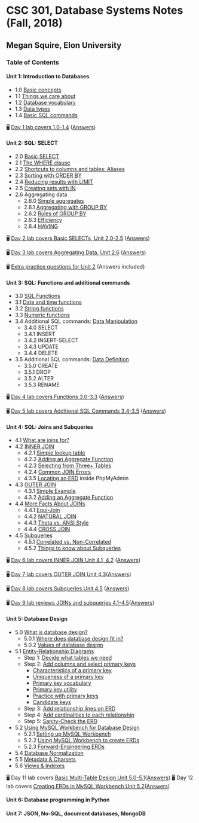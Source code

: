 # CSC 301, Database Systems Notes (Fall, 2018)
## Megan Squire, Elon University

### Table of Contents
#### Unit 1: Introduction to Databases

* 1.0 [Basic concepts](https://github.com/megansquire/CSC301Fall2018/blob/master/Unit1/1.0Notes.md)
* 1.1 [Things we care about](https://github.com/megansquire/CSC301Fall2018/blob/master/Unit1/1.1Notes.md)
* 1.2 [Database vocabulary](https://github.com/megansquire/CSC301Fall2018/blob/master/Unit1/1.2Notes.md)
* 1.3 [Data types](https://github.com/megansquire/CSC301Fall2018/blob/master/Unit1/1.3Notes.md)
* 1.4 [Basic SQL commands](https://github.com/megansquire/CSC301Fall2018/blob/master/Unit1/1.4Notes.md)

🖥 [Day 1 lab covers 1.0-1.4](https://github.com/megansquire/CSC301Fall2018/blob/master/Unit1/Day1Lab.md) ([Answers](https://github.com/megansquire/CSC301Fall2018/blob/master/Unit1/Day1LabAnswers.md))

#### Unit 2: SQL: SELECT
* 2.0 [Basic SELECT](https://github.com/megansquire/CSC301Fall2018/blob/master/Unit2/2.0Notes.md)
* 2.1 [The WHERE clause](https://github.com/megansquire/CSC301Fall2018/blob/master/Unit2/2.1Notes.md)
* 2.2 [Shortcuts to columns and tables: Aliases](https://github.com/megansquire/CSC301Fall2018/blob/master/Unit2/2.2Notes.md)
* 2.3 [Sorting with ORDER BY](https://github.com/megansquire/CSC301Fall2018/blob/master/Unit2/2.3Notes.md)
* 2.4 [Reducing results with LIMIT](https://github.com/megansquire/CSC301Fall2018/blob/master/Unit2/2.4Notes.md)
* 2.5 [Creating sets with IN](https://github.com/megansquire/CSC301Fall2018/blob/master/Unit2/2.5Notes.md)
* 2.6 Aggregating data
    - 2.6.0 [Simple aggregates](https://github.com/megansquire/CSC301Fall2018/blob/master/Unit2/2.6.0Notes.md)
    - 2.6.1 [Aggregating with GROUP BY](https://github.com/megansquire/CSC301Fall2018/blob/master/Unit2/2.6.1Notes.md)
    - 2.6.2 [Rules of GROUP BY](https://github.com/megansquire/CSC301Fall2018/blob/master/Unit2/2.6.2Notes.md)
    - 2.6.3 [Efficiency](https://github.com/megansquire/CSC301Fall2018/blob/master/Unit2/2.6.3Notes.md)
    - 2.6.4 [HAVING](https://github.com/megansquire/CSC301Fall2018/blob/master/Unit2/2.6.4Notes.md)
    
🖥 [Day 2 lab covers Basic SELECTs, Unit 2.0-2.5](https://github.com/megansquire/CSC301Fall2018/tree/master/Unit2/Day2Lab.md) ([Answers](https://github.com/megansquire/CSC301Fall2018/blob/master/Unit2/Day2LabAnswers.md))

🖥 [Day 3 lab covers Aggregating Data, Unit 2.6](https://github.com/megansquire/CSC301Fall2018/tree/master/Unit2/Day3Lab.md) ([Answers](https://github.com/megansquire/CSC301Fall2018/blob/master/Unit2/Day3LabAnswers.md))

🖥 [Extra practice questions for Unit 2](https://github.com/megansquire/CSC301Fall2018/tree/master/Unit2/Unit2ExtraPractice.md) (Answers included)

#### Unit 3: SQL: Functions and additional commands
* 3.0 [SQL Functions](https://github.com/megansquire/CSC301Fall2018/blob/master/Unit3/3.0Notes.md)
* 3.1 [Date and time functions](https://github.com/megansquire/CSC301Fall2018/blob/master/Unit3/3.1Notes.md)
* 3.2 [String functions](https://github.com/megansquire/CSC301Fall2018/blob/master/Unit3/3.2Notes.md)
* 3.3 [Numeric functions](https://github.com/megansquire/CSC301Fall2018/blob/master/Unit3/3.3Notes.md)
* 3.4 Additional SQL commands: [Data Manipulation](https://github.com/megansquire/CSC301Fall2018/blob/master/Unit3/3.4Notes.md)
    - 3.4.0 SELECT
    - 3.4.1 INSERT
    - 3.4.2 INSERT-SELECT
    - 3.4.3 UPDATE
    - 3.4.4 DELETE
* 3.5 Additional SQL commands: [Data Definition](https://github.com/megansquire/CSC301Fall2018/blob/master/Unit3/3.5Notes.md)
    - 3.5.0 CREATE
    - 3.5.1 DROP
    - 3.5.2 ALTER
    - 3.5.3 RENAME

🖥 [Day 4 lab covers Functions 3.0-3.3](https://github.com/megansquire/CSC301Fall2018/blob/master/Unit3/Day4Lab.md) ([Answers](https://github.com/megansquire/CSC301Fall2018/blob/master/Unit3/Day4LabAnswers.md))

🖥 [Day 5 lab covers Additional SQL Commands 3.4-3.5](https://github.com/megansquire/CSC301Fall2018/blob/master/Unit3/Day5Lab.md) ([Answers](https://github.com/megansquire/CSC301Fall2018/blob/master/Unit3/Day5LabAnswers.md))

#### Unit 4: SQL: Joins and Subqueries
* 4.1 [What are joins for?](https://github.com/megansquire/CSC301Fall2018/blob/master/Unit4/Unit4.1Notes.md)
* 4.2 [INNER JOIN](https://github.com/megansquire/CSC301Fall2018/blob/master/Unit4/Unit4.2Notes.md)
    - 4.2.1 [Simple lookup table](https://github.com/megansquire/CSC301Fall2018/blob/master/Unit4/Unit4.2Notes.md#421-inner-join-example-simple-lookup-table)
    - 4.2.2 [Adding an Aggregate Function](https://github.com/megansquire/CSC301Fall2018/blob/master/Unit4/Unit4.2Notes.md#422-inner-join-example-2-adding-an-aggregate-function)
    - 4.2.3 [Selecting from Three+ Tables](https://github.com/megansquire/CSC301Fall2018/blob/master/Unit4/Unit4.2Notes.md#423-inner-join-example-3-selecting-from-three-tables)
    - 4.2.4 [Common JOIN Errors](https://github.com/megansquire/CSC301Fall2018/blob/master/Unit4/Unit4.2Notes.md#424-common-inner-join-errors)
    - 4.3.5 [Locating an ERD](https://github.com/megansquire/CSC301Fall2018/blob/master/Unit4/Unit4.2Notes.md#425-locating-your-erd) inside PhpMyAdmin
* 4.3 [OUTER JOIN](https://github.com/megansquire/CSC301Fall2018/blob/master/Unit4/Unit4.3Notes.md)
    - 4.3.1 [Simple Example](https://github.com/megansquire/CSC301Fall2018/blob/master/Unit4/Unit4.3Notes.md#431-outer-join-example-1-simple)
    - 4.3.2 [Adding an Aggregate Function](https://github.com/megansquire/CSC301Fall2018/blob/master/Unit4/Unit4.3Notes.md#432-outer-join-example-2-adding-an-aggregate)
* 4.4 [More Facts About JOINs](https://github.com/megansquire/CSC301Fall2018/blob/master/Unit4/Unit4.4Notes.md)
    - 4.4.1 [Equi-Join](https://github.com/megansquire/CSC301Fall2018/blob/master/Unit4/Unit4.4Notes.md#441-equi-join)
    - 4.4.2 [NATURAL JOIN](https://github.com/megansquire/CSC301Fall2018/blob/master/Unit4/Unit4.4Notes.md#442-natural-join)
    - 4.4.3 [Theta vs. ANSI Style](https://github.com/megansquire/CSC301Fall2018/blob/master/Unit4/Unit4.4Notes.md#443-theta-vs-ansi-style)
    - 4.4.4 [CROSS JOIN](https://github.com/megansquire/CSC301Fall2018/blob/master/Unit4/Unit4.4Notes.md#444-cross-join)
* 4.5 [Subqueries](https://github.com/megansquire/CSC301Fall2018/blob/master/Unit4/Unit4.5Notes.md)
    - 4.5.1 [Correlated vs. Non-Correlated](https://github.com/megansquire/CSC301Fall2018/blob/master/Unit4/Unit4.5Notes.md#451-correlated-vs-non-correlated-subqueries)
    - 4.5.2 [Things to know about Subqueries](https://github.com/megansquire/CSC301Fall2018/blob/master/Unit4/Unit4.5Notes.md#452-things-to-know-about-subqueries)
    
🖥 [Day 6 lab covers INNER JOIN Unit 4.1, 4.2](https://github.com/megansquire/CSC301Fall2018/blob/master/Unit4/Day6Lab.md) ([Answers](https://github.com/megansquire/CSC301Fall2018/blob/master/Unit4/Day6LabAnswers.md))

🖥 [Day 7 lab covers OUTER JOIN Unit 4.3](https://github.com/megansquire/CSC301Fall2018/blob/master/Unit4/Day7Lab.md)([Answers](https://github.com/megansquire/CSC301Fall2018/blob/master/Unit4/Day7LabAnswers.md))

🖥 [Day 8 lab covers Subqueries Unit 4.5](https://github.com/megansquire/CSC301Fall2018/blob/master/Unit4/Day8Lab.md) ([Answers](https://github.com/megansquire/CSC301Fall2018/blob/master/Unit4/Day8LabAnswers.md))

🖥 [Day 9 lab reviews JOINs and subqueries 4.1-4.5](https://github.com/megansquire/CSC301Fall2018/blob/master/Unit4/Day9Lab.md)([Answers](https://github.com/megansquire/CSC301Fall2018/blob/master/Unit4/Day9LabAnswers.md))
#### Unit 5: Database Design
* 5.0 [What is database design?](https://github.com/megansquire/CSC301Fall2018/blob/master/Unit5/Unit5.0Notes.md)
    - 5.0.1 [Where does database design fit in?](https://github.com/megansquire/CSC301Fall2018/blob/master/Unit5/Unit5.0Notes.md#501-where-does-database-design-fit-in)
    - 5.0.2 [Values of database design](https://github.com/megansquire/CSC301Fall2018/blob/master/Unit5/Unit5.0Notes.md#502-values-of-database-design)
* 5.1 [Entity-Relationship Diagrams](https://github.com/megansquire/CSC301Fall2018/blob/master/Unit5/Unit5.2Notes.md)
    - Step 1: [Decide what tables we need](https://github.com/megansquire/CSC301Fall2018/blob/master/Unit5/Unit5.1Notes.md#step-1-decide-what-tables-we-need)
    - Step 2: [Add columns and select primary keys](https://github.com/megansquire/CSC301Fall2018/blob/master/Unit5/Unit5.1Notes.md#step-2-add-columns-and-select-primary-keys)
        * [Characteristics of a primary key](https://github.com/megansquire/CSC301Fall2018/blob/master/Unit5/Unit5.1Notes.md#characteristics-of-primary-keys)
        * [Uniqueness of a primary key](https://github.com/megansquire/CSC301Fall2018/blob/master/Unit5/Unit5.1Notes.md#uniqueness-of-primary-keys)
        * [Primary key vocabulary](https://github.com/megansquire/CSC301Fall2018/blob/master/Unit5/Unit5.1Notes.md#primary-key-vocabulary)
        * [Primary key utility](https://github.com/megansquire/CSC301Fall2018/blob/master/Unit5/Unit5.1Notes.md#utility-of-a-primary-key)
        * [Practice with primary keys](https://github.com/megansquire/CSC301Fall2018/blob/master/Unit5/Unit5.1Notes.md#practice-with-primary-keys)
        * [Candidate keys](https://github.com/megansquire/CSC301Fall2018/blob/master/Unit5/Unit5.1Notes.md#candidate-keys)
    - Step 3: [Add relationship lines on ERD](https://github.com/megansquire/CSC301Fall2018/blob/master/Unit5/Unit5.1Notes.md#step-3-add-the-relationship-lines-on-an-erd)
    - Step 4: [Add cardinalities to each relationship](https://github.com/megansquire/CSC301Fall2018/blob/master/Unit5/Unit5.1Notes.md#step-4-adding-cardinalities-to-each-relationship)
    - Step 5: [Sanity-Check the ERD](https://github.com/megansquire/CSC301Fall2018/blob/master/Unit5/Unit5.1Notes.md#step-5-sanity-check-make-sure-the-erd-makes-sense-in-english)
* 5.2 [Using MySQL Workbench for Database Design](https://github.com/megansquire/CSC301Fall2018/blob/master/Unit5/Unit5.2Notes.md)
    - 5.2.1 [Setting up MySQL Workbench](https://github.com/megansquire/CSC301Fall2018/blob/master/Unit5/Unit5.2Notes.md#521-setting-up-mysql-workbench)
    - 5.2.2 [Using MySQL Workbench to create ERDs](https://github.com/megansquire/CSC301Fall2018/blob/master/Unit5/Unit5.2Notes.md#522-using-mysql-workbench-to-create-erds)
    - 5.2.3 [Forward-Engineering ERDs](https://github.com/megansquire/CSC301Fall2018/blob/master/Unit5/Unit5.2Notes.md#523-using-mysql-workbench-to-forward-engineer-an-erd)
* 5.4 [Database Normalization](https://github.com/megansquire/CSC301Fall2018/blob/master/Unit5/Unit5.4Notes.md)
* 5.5 [Metadata & Charsets]()
* 5.6 [Views & Indexes]()

🖥 Day 11 lab covers [Basic Multi-Table Design Unit 5.0-5.1](https://github.com/megansquire/CSC301Fall2018/blob/master/Unit5/Day11Lab.md)([Answers]())
🖥 Day 12 lab covers [Creating ERDs in MySQL Workbench Unit 5.2](https://github.com/megansquire/CSC301Fall2018/blob/master/Unit5/Day12Lab.md)([Answers]())

#### Unit 6: Database programming in Python

#### Unit 7: JSON, No-SQL, document databases, MongoDB
